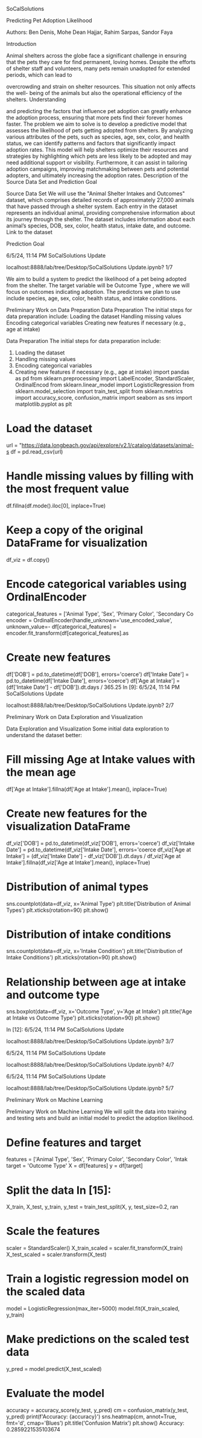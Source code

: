 SoCalSolutions

Predicting Pet Adoption Likelihood

Authors: Ben Denis, Mohe Dean Hajjar, Rahim Sarpas, Sandor Faya

Introduction

Animal shelters across the globe face a significant challenge in ensuring that the pets
they care for find permanent, loving homes. Despite the efforts of shelter staff and
volunteers, many pets remain unadopted for extended periods, which can lead to

overcrowding and strain on shelter resources. This situation not only affects the well-
being of the animals but also the operational efficiency of the shelters. Understanding

and predicting the factors that influence pet adoption can greatly enhance the adoption
process, ensuring that more pets find their forever homes faster.
The problem we aim to solve is to develop a predictive model that assesses the
likelihood of pets getting adopted from shelters. By analyzing various attributes of the
pets, such as species, age, sex, color, and health status, we can identify patterns and
factors that significantly impact adoption rates. This model will help shelters optimize
their resources and strategies by highlighting which pets are less likely to be adopted
and may need additional support or visibility. Furthermore, it can assist in tailoring
adoption campaigns, improving matchmaking between pets and potential adopters, and
ultimately increasing the adoption rates.
Description of the Source Data Set and Prediction Goal

Source Data Set
We will use the "Animal Shelter Intakes and Outcomes" dataset, which comprises
detailed records of approximately 27,000 animals that have passed through a shelter
system. Each entry in the dataset represents an individual animal, providing
comprehensive information about its journey through the shelter. The dataset includes
information about each animalʼs species, DOB, sex, color, health status, intake date, and
outcome.
Link to the dataset

Prediction Goal

6/5/24, 11:14 PM SoCalSolutions Update

localhost:8888/lab/tree/Desktop/SoCalSolutions Update.ipynb? 1/7

We aim to build a system to predict the likelihood of a pet being adopted from the
shelter. The target variable will be Outcome Type , where we will focus on outcomes
indicating adoption. The predictors we plan to use include species, age, sex, color,
health status, and intake conditions.

Preliminary Work on Data Preparation
Data Preparation The initial steps for data preparation include:
Loading the dataset Handling missing values Encoding categorical variables Creating
new features if necessary (e.g., age at intake)

Data Preparation
The initial steps for data preparation include:
1. Loading the dataset
2. Handling missing values
3. Encoding categorical variables
4. Creating new features if necessary (e.g., age at intake)
import pandas as pd
from sklearn.preprocessing import LabelEncoder, StandardScaler, OrdinalEncod
from sklearn.linear_model import LogisticRegression
from sklearn.model_selection import train_test_split
from sklearn.metrics import accuracy_score, confusion_matrix
import seaborn as sns
import matplotlib.pyplot as plt
# Load the dataset
url = "https://data.longbeach.gov/api/explore/v2.1/catalog/datasets/animal-s
df = pd.read_csv(url)
# Handle missing values by filling with the most frequent value
df.fillna(df.mode().iloc[0], inplace=True)
# Keep a copy of the original DataFrame for visualization
df_viz = df.copy()
# Encode categorical variables using OrdinalEncoder
categorical_features = ['Animal Type', 'Sex', 'Primary Color', 'Secondary Co
encoder = OrdinalEncoder(handle_unknown='use_encoded_value', unknown_value=-
df[categorical_features] = encoder.fit_transform(df[categorical_features].as
# Create new features
df['DOB'] = pd.to_datetime(df['DOB'], errors='coerce')
df['Intake Date'] = pd.to_datetime(df['Intake Date'], errors='coerce')
df['Age at Intake'] = (df['Intake Date'] - df['DOB']).dt.days / 365.25
In [9]:
6/5/24, 11:14 PM SoCalSolutions Update

localhost:8888/lab/tree/Desktop/SoCalSolutions Update.ipynb? 2/7

Preliminary Work on Data Exploration and Visualization

Data Exploration and Visualization
Some initial data exploration to understand the dataset better:
# Fill missing Age at Intake values with the mean age
df['Age at Intake'].fillna(df['Age at Intake'].mean(), inplace=True)
# Create new features for the visualization DataFrame
df_viz['DOB'] = pd.to_datetime(df_viz['DOB'], errors='coerce')
df_viz['Intake Date'] = pd.to_datetime(df_viz['Intake Date'], errors='coerce
df_viz['Age at Intake'] = (df_viz['Intake Date'] - df_viz['DOB']).dt.days /
df_viz['Age at Intake'].fillna(df_viz['Age at Intake'].mean(), inplace=True)
# Distribution of animal types
sns.countplot(data=df_viz, x='Animal Type')
plt.title('Distribution of Animal Types')
plt.xticks(rotation=90)
plt.show()
# Distribution of intake conditions
sns.countplot(data=df_viz, x='Intake Condition')
plt.title('Distribution of Intake Conditions')
plt.xticks(rotation=90)
plt.show()
# Relationship between age at intake and outcome type
sns.boxplot(data=df_viz, x='Outcome Type', y='Age at Intake')
plt.title('Age at Intake vs Outcome Type')
plt.xticks(rotation=90)
plt.show()

In [12]:
6/5/24, 11:14 PM SoCalSolutions Update

localhost:8888/lab/tree/Desktop/SoCalSolutions Update.ipynb? 3/7

6/5/24, 11:14 PM SoCalSolutions Update

localhost:8888/lab/tree/Desktop/SoCalSolutions Update.ipynb? 4/7

6/5/24, 11:14 PM SoCalSolutions Update

localhost:8888/lab/tree/Desktop/SoCalSolutions Update.ipynb? 5/7

Preliminary Work on Machine Learning

Preliminary Work on Machine Learning
We will split the data into training and testing sets and build an initial model to predict
the adoption likelihood.
# Define features and target
features = ['Animal Type', 'Sex', 'Primary Color', 'Secondary Color', 'Intak
target = 'Outcome Type'
X = df[features]
y = df[target]
# Split the data In [15]:




X_train, X_test, y_train, y_test = train_test_split(X, y, test_size=0.2, ran
# Scale the features
scaler = StandardScaler()
X_train_scaled = scaler.fit_transform(X_train)
X_test_scaled = scaler.transform(X_test)
# Train a logistic regression model on the scaled data
model = LogisticRegression(max_iter=5000)
model.fit(X_train_scaled, y_train)
# Make predictions on the scaled test data
y_pred = model.predict(X_test_scaled)
# Evaluate the model
accuracy = accuracy_score(y_test, y_pred)
cm = confusion_matrix(y_test, y_pred)
print(f'Accuracy: {accuracy}')
sns.heatmap(cm, annot=True, fmt='d', cmap='Blues')
plt.title('Confusion Matrix')
plt.show()
Accuracy: 0.2859221535103674
